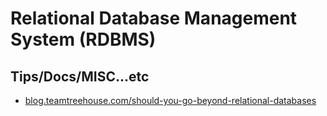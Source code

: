 # Relational Database Management System (RDBMS)

## Tips/Docs/MISC...etc

* [blog.teamtreehouse.com/should-you-go-beyond-relational-databases](https://blog.teamtreehouse.com/should-you-go-beyond-relational-databases)
